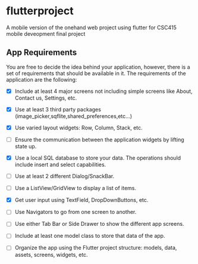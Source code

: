 # flutterproject

A mobile version  of the onehand web project using flutter for CSC415 mobile deveopment final project

## App Requirements

You are free to decide the idea behind your application, however, there is a set of
requirements that should be available in it. The requirements of the application
are the following:

- [x] Include at least 4 major screens not including simple screens like About,
Contact us, Settings, etc.

- [x] Use at least 3 third party packages (image_picker,sqflite,shared_preferences,etc...)

- [x] Use varied layout widgets: Row, Column, Stack, etc.

- [ ] Ensure the communication between the application widgets by lifting state
up.

- [x] Use a local SQL database to store your data. The operations should include
insert and select capabilities.

- [ ] Use at least 2 different Dialog/SnackBar.

- [ ] Use a ListView/GridView to display a list of items.

- [x] Get user input using TextField, DropDownButtons, etc.

- [ ] Use Navigators to go from one screen to another.

- [ ] Use either Tab Bar or Side Drawer to show the different app screens.

- [ ] Include at least one model class to store that data of the app.

- [ ] Organize the app using the Flutter project structure: models, data, assets,
screens, widgets, etc.
